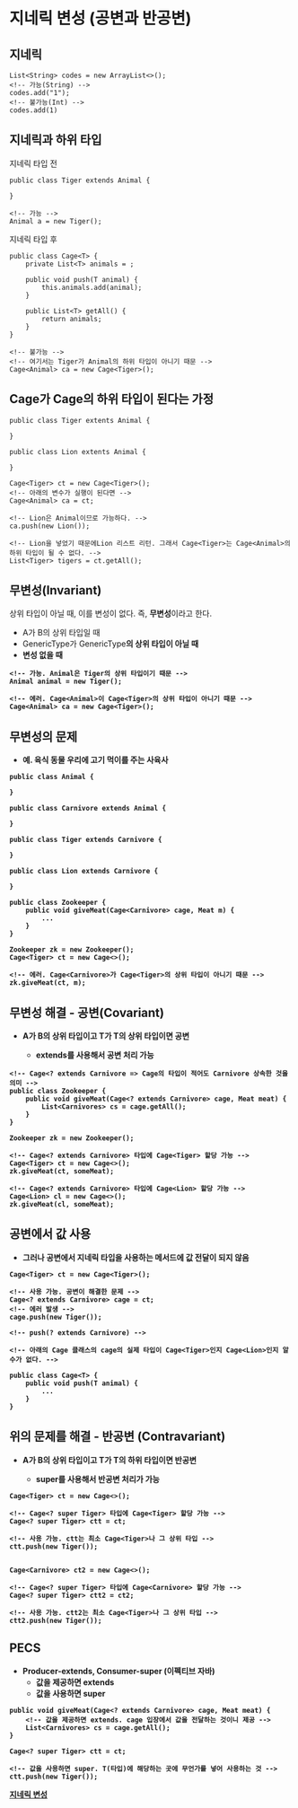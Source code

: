 # 지네릭 변성 (공변과 반공변)

## 지네릭
```
List<String> codes = new ArrayList<>();
<!-- 가능(String) -->
codes.add("1");
<!-- 불가능(Int) -->
codes.add(1)
```

## 지네릭과 하위 타입
지네릭 타입 전
```
public class Tiger extends Animal {

}

<!-- 가능 -->
Animal a = new Tiger();
```

지네릭 타입 후
```
public class Cage<T> {
    private List<T> animals = ;
    
    public void push(T animal) {
        this.animals.add(animal);
    }

    public List<T> getAll() {
        return animals;
    }
}

<!-- 불가능 -->
<!-- 여기서는 Tiger가 Animal의 하위 타입이 아니기 때문 -->
Cage<Animal> ca = new Cage<Tiger>();
```

## Cage<Tiger>가 Cage<Animal>의 하위 타입이 된다는 가정
```
public class Tiger extents Animal {

}

public class Lion extents Animal {

}

Cage<Tiger> ct = new Cage<Tiger>();
<!-- 아래의 변수가 실행이 된다면 -->
Cage<Animal> ca = ct;

<!-- Lion은 Animal이므로 가능하다. -->
ca.push(new Lion());

<!-- Lion을 넣었기 때문에Lion 리스트 리턴. 그래서 Cage<Tiger>는 Cage<Animal>의 하위 타입이 될 수 없다. -->
List<Tiger> tigers = ct.getAll();
```

## 무변성(Invariant)
상위 타입이 아닐 때, 이를 변성이 없다. 즉, <b>무변성</b>이라고 한다.   

* A가 B의 상위 타입일 때
* GenericType<A>가 GenericType<B>의 <b>상위 타입이 아닐 때</b>
* 변성 없을 때

```
<!-- 가능. Animal은 Tiger의 상위 타입이기 때문 -->
Animal animal = new Tiger();

<!-- 에러. Cage<Animal>이 Cage<Tiger>의 상위 타입이 아니기 때문 -->
Cage<Animal> ca = new Cage<Tiger>();
```

## 무변성의 문제
* 예. 육식 동물 우리에 고기 먹이를 주는 사육사

```
public class Animal {

}

public class Carnivore extends Animal {

}

public class Tiger extends Carnivore {

}

public class Lion extends Carnivore {
    
}
```

```
public class Zookeeper {
    public void giveMeat(Cage<Carnivore> cage, Meat m) {
        ...
    }
}
```

```
Zookeeper zk = new Zookeeper();
Cage<Tiger> ct = new Cage<>();

<!-- 에러. Cage<Carnivore>가 Cage<Tiger>의 상위 타입이 아니기 때문 -->
zk.giveMeat(ct, m);
```

## 무변성 해결 - 공변(Covariant)
* A가 B의 상위 타입이고 T<A>가 T<B>의 <b>상위</b> 타입이면 공변
    * extends를 사용해서 공변 처리 가능   

```
<!-- Cage<? extends Carnivore => Cage의 타입이 적어도 Carnivore 상속한 것을 의미 -->
public class Zookeeper {
    public void giveMeat(Cage<? extends Carnivore> cage, Meat meat) {
        List<Carnivores> cs = cage.getAll();
    }
}
```

```
Zookeeper zk = new Zookeeper();

<!-- Cage<? extends Carnivore> 타입에 Cage<Tiger> 할당 가능 -->
Cage<Tiger> ct = new Cage<>();
zk.giveMeat(ct, someMeat);

<!-- Cage<? extends Carnivore> 타입에 Cage<Lion> 할당 가능 -->
Cage<Lion> cl = new Cage<>();
zk.giveMeat(cl, someMeat);
```

## 공변에서 값 사용
* 그러나 공변에서 지네릭 타입을 사용하는 메서드에 값 전달이 되지 않음   

```
Cage<Tiger> ct = new Cage<Tiger>();

<!-- 사용 가능. 공변이 해결한 문제 -->
Cage<? extends Carnivore> cage = ct;
<!-- 에러 발생 -->
cage.push(new Tiger());

<!-- push(? extends Carnivore) -->

<!-- 아래의 Cage 클래스의 cage의 실제 타입이 Cage<Tiger>인지 Cage<Lion>인지 알 수가 없다. -->
```

```
public class Cage<T> {
    public void push(T animal) {
        ...
    }
}
```

## 위의 문제를 해결 - 반공변 (Contravariant)
* A가 B의 상위 타입이고 T<A>가 T<B>의 <b>하위</b> 타입이면 반공변
    * super를 사용해서 반공변 처리가 가능

```
Cage<Tiger> ct = new Cage<>();

<!-- Cage<? super Tiger> 타입에 Cage<Tiger> 할당 가능 -->
Cage<? super Tiger> ctt = ct;

<!-- 사용 가능. ctt는 최소 Cage<Tiger>나 그 상위 타입 -->
ctt.push(new Tiger());


Cage<Carnivore> ct2 = new Cage<>();

<!-- Cage<? super Tiger> 타입에 Cage<Carnivore> 할당 가능 -->
Cage<? super Tiger> ctt2 = ct2;

<!-- 사용 가능. ctt2는 최소 Cage<Tiger>나 그 상위 타입 -->
ctt2.push(new Tiger());
```

## PECS
* <b>P</b>roducer-<b>e</b>xtends, <b>C</b>onsumer-<b>s</b>uper (이펙티브 자바)
    * 값을 제공하면 extends
    * 값을 사용하면 super

```
public void giveMeat(Cage<? extends Carnivore> cage, Meat meat) {
    <!-- 값을 제공하면 extends. cage 입장에서 값을 전달하는 것이니 제공 -->
    List<Carnivores> cs = cage.getAll();
}
```

```
Cage<? super Tiger> ctt = ct;

<!-- 값을 사용하면 super. T(타입)에 해당하는 곳에 무언가를 넣어 사용하는 것 -->
ctt.push(new Tiger());
```
   
[지네릭 변성](https://www.youtube.com/watch?v=PtM44sO-A6g)